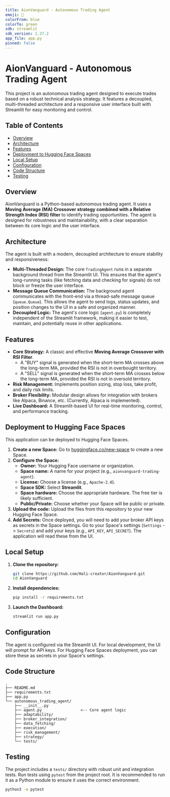 ```yaml
---
title: AionVanguard - Autonomous Trading Agent
emoji: 🚀
colorFrom: blue
colorTo: green
sdk: streamlit
sdk_version: 1.27.2
app_file: app.py
pinned: false
---
```


# AionVanguard - Autonomous Trading Agent

This project is an autonomous trading agent designed to execute trades based on a robust technical analysis strategy. It features a decoupled, multi-threaded architecture and a responsive user interface built with Streamlit for easy monitoring and control.

## Table of Contents
- [Overview](#overview)
- [Architecture](#architecture)
- [Features](#features)
- [Deployment to Hugging Face Spaces](#deployment-to-hugging-face-spaces)
- [Local Setup](#local-setup)
- [Configuration](#configuration)
- [Code Structure](#code-structure)
- [Testing](#testing)

## Overview

AionVanguard is a Python-based autonomous trading agent. It uses a **Moving Average (MA) Crossover strategy combined with a Relative Strength Index (RSI) filter** to identify trading opportunities. The agent is designed for robustness and maintainability, with a clear separation between its core logic and the user interface.

## Architecture

The agent is built with a modern, decoupled architecture to ensure stability and responsiveness:
- **Multi-Threaded Design:** The core `TradingAgent` runs in a separate background thread from the Streamlit UI. This ensures that the agent's long-running tasks (like fetching data and checking for signals) do not block or freeze the user interface.
- **Message Queue Communication:** The background agent communicates with the front-end via a thread-safe message queue (`queue.Queue`). This allows the agent to send logs, status updates, and position changes to the UI in a safe and organized manner.
- **Decoupled Logic:** The agent's core logic (`agent.py`) is completely independent of the Streamlit framework, making it easier to test, maintain, and potentially reuse in other applications.

## Features

- **Core Strategy:** A classic and effective **Moving Average Crossover with RSI Filter**.
    - A "BUY" signal is generated when the short-term MA crosses above the long-term MA, provided the RSI is not in overbought territory.
    - A "SELL" signal is generated when the short-term MA crosses below the long-term MA, provided the RSI is not in oversold territory.
- **Risk Management:** Implements position sizing, stop loss, take profit, and daily risk limits.
- **Broker Flexibility:** Modular design allows for integration with brokers like Alpaca, Binance, etc. (Currently, Alpaca is implemented).
- **Live Dashboard:** A Streamlit-based UI for real-time monitoring, control, and performance tracking.

## Deployment to Hugging Face Spaces

This application can be deployed to Hugging Face Spaces.

1.  **Create a new Space:** Go to [huggingface.co/new-space](https://huggingface.co/new-space) to create a new Space.
2.  **Configure the Space:**
    -   **Owner:** Your Hugging Face username or organization.
    -   **Space name:** A name for your project (e.g., `aionvanguard-trading-agent`).
    -   **License:** Choose a license (e.g., `Apache-2.0`).
    -   **Space SDK:** Select **Streamlit**.
    -   **Space hardware:** Choose the appropriate hardware. The free tier is likely sufficient.
    -   **Public/Private:** Choose whether your Space will be public or private.
3.  **Upload the code:** Upload the files from this repository to your new Hugging Face Space.
4.  **Add Secrets:** Once deployed, you will need to add your broker API keys as secrets in the Space settings. Go to your Space's settings (`Settings` -> `Secrets`) and add your keys (e.g., `API_KEY`, `API_SECRET`). The application will read these from the UI.

## Local Setup

1.  **Clone the repository:**
    ```bash
    git clone https://github.com/Hali-creater/AionVanguard.git
    cd AionVanguard
    ```

2.  **Install dependencies:**
    ```bash
    pip install -r requirements.txt
    ```

3.  **Launch the Dashboard:**
    ```bash
    streamlit run app.py
    ```

## Configuration

The agent is configured via the Streamlit UI. For local development, the UI will prompt for API keys. For Hugging Face Spaces deployment, you can store these as secrets in your Space's settings.

## Code Structure
```
.
├── README.md
├── requirements.txt
├── app.py
└── autonomous_trading_agent/
    ├── __init__.py
    ├── agent.py                 <-- Core agent logic
    ├── adaptability/
    ├── broker_integration/
    ├── data_fetching/
    ├── execution/
    ├── risk_management/
    ├── strategy/
    └── tests/
```

## Testing

The project includes a `tests/` directory with robust unit and integration tests. Run tests using `pytest` from the project root. It is recommended to run it as a Python module to ensure it uses the correct environment.
```bash
python3 -m pytest
```
